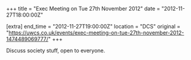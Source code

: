 +++
title = "Exec Meeting on Tue 27th November 2012"
date = "2012-11-27T18:00:00Z"

[extra]
end_time = "2012-11-27T19:00:00Z"
location = "DCS"
original = "https://uwcs.co.uk/events/exec-meeting-on-tue-27th-november-2012-1474489069777/"
+++

Discuss society stuff, open to everyone.

